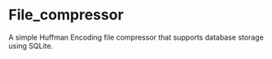 # File_compressor
A simple Huffman Encoding file compressor that supports database storage using SQLite.
